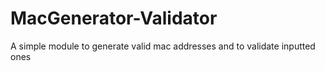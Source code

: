 # MacGenerator-Validator
A simple module to generate valid mac addresses and to validate inputted ones
